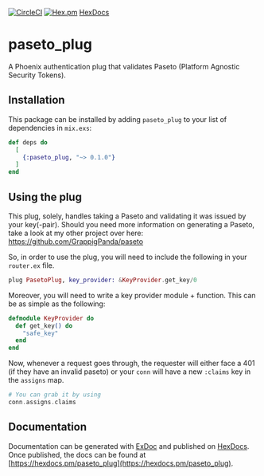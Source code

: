 [![CircleCI](https://circleci.com/gh/GrappigPanda/paseto_plug/tree/master.svg?style=svg)](https://circleci.com/gh/GrappigPanda/paseto_plug/tree/master)
[![Hex.pm](https://img.shields.io/hexpm/v/paseto_plug.svg)](https://hex.pm/packages/paseto_plug)
[HexDocs](https://hexdocs.pm/paseto_plug/api-reference.html)

# paseto_plug

A Phoenix authentication plug that validates Paseto (Platform Agnostic Security Tokens).

## Installation

This package can be installed by adding `paseto_plug` to your list of dependencies in `mix.exs`:

```elixir
def deps do
  [
    {:paseto_plug, "~> 0.1.0"}
  ]
end
```

## Using the plug

This plug, solely, handles taking a Paseto and validating it was issued by your key(-pair).
Should you need more information on generating a Paseto, take a look at my other project over here:
https://github.com/GrappigPanda/paseto

So, in order to use the plug, you will need to include the following in your `router.ex` file.

```elixir
plug PasetoPlug, key_provider: &KeyProvider.get_key/0
```

Moreover, you will need to write a key provider module + function. This can be as simple as the following:

```elixir
defmodule KeyProvider do
  def get_key() do
    "safe_key"
  end
end
```

Now, whenever a request goes through, the requester will either face a 401 (if they have an invalid paseto) or your `conn` will have a new `:claims` key in the `assigns` map.

```elixir
# You can grab it by using
conn.assigns.claims
```


## Documentation
Documentation can be generated with [ExDoc](https://github.com/elixir-lang/ex_doc)
and published on [HexDocs](https://hexdocs.pm). Once published, the docs can
be found at [https://hexdocs.pm/paseto_plug](https://hexdocs.pm/paseto_plug).
